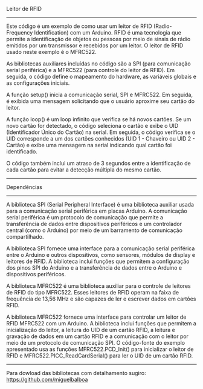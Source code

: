 Leitor de RFID
__________________________________________________________________________________________________________________________________________________________________________

Este código é um exemplo de como usar um leitor de RFID (Radio-Frequency Identification) com um Arduino. RFID é uma tecnologia que permite
a identificação de objetos ou pessoas por meio de sinais de rádio emitidos por um transmissor e recebidos por um leitor. O leitor de RFID usado
neste exemplo é o MFRC522.

As bibliotecas auxiliares incluídas no código são a SPI (para comunicação serial periférica) e a MFRC522 (para controle do leitor de RFID).
Em seguida, o código define o mapeamento do hardware, as variáveis globais e as configurações iniciais.

A função setup() inicia a comunicação serial, SPI e MFRC522. Em seguida, é exibida uma mensagem solicitando que o usuário aproxime seu cartão do leitor.

A função loop() é um loop infinito que verifica se há novos cartões. Se um novo cartão for detectado, o código seleciona o cartão e exibe o
UID (Identificador Único do Cartão) na serial. Em seguida, o código verifica se o UID corresponde a um dos cartões conhecidos 
(UID 1 - Chaveiro ou UID 2 - Cartão) e exibe uma mensagem na serial indicando qual cartão foi identificado.

O código também inclui um atraso de 3 segundos entre a identificação de cada cartão para evitar a detecção múltipla do mesmo cartão.
__________________________________________________________________________________________________________________________________________________________________________

Dependências
__________________________________________________________________________________________________________________________________________________________________________

A biblioteca SPI (Serial Peripheral Interface) é uma biblioteca auxiliar usada para a comunicação serial periférica em placas Arduino. 
A comunicação serial periférica é um protocolo de comunicação que permite a transferência de dados entre dispositivos periféricos e 
um controlador central (como o Arduino) por meio de um barramento de comunicação compartilhado.

A biblioteca SPI fornece uma interface para a comunicação serial periférica entre o Arduino e outros dispositivos, como sensores,
módulos de display e leitores de RFID. A biblioteca inclui funções que permitem a configuração dos pinos SPI do Arduino e a transferência 
de dados entre o Arduino e dispositivos periféricos.

A biblioteca MFRC522 é uma biblioteca auxiliar para o controle de leitores de RFID do tipo MFRC522. Esses leitores de RFID operam na faixa
de frequência de 13,56 MHz e são capazes de ler e escrever dados em cartões RFID.

A biblioteca MFRC522 fornece uma interface para controlar um leitor de RFID MFRC522 com um Arduino. A biblioteca inclui funções que permitem
a inicialização do leitor, a leitura do UID de um cartão RFID, a leitura e gravação de dados em um cartão RFID e a comunicação com o leitor
por meio de um protocolo de comunicação SPI. O código-fonte do exemplo apresentado usa as funções MFRC522.PCD_Init() para inicializar o 
leitor de RFID e MFRC522.PICC_ReadCardSerial() para ler o UID de um cartão RFID.

_______________________________________________________________________________________________________________________________________________________________________________________
Para dowload das bibliotecas com detalhamento sugiro: https://github.com/miguelbalboa

